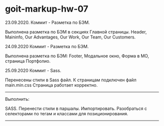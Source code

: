 # goit-markup-hw-07

23.09.2020.
Коммит - Разметка по БЭМ.

Выполнена разметка по БЭМ в секциях Главной страницы. Header, Maininfo, Our Advantages, Our Work, Our Team, Our Customers.

24.09.2020
Коммит - Разметка по БЭМ.

Выполнена разметка по БЭМ: Footer, Модальное окно, Форма в МО, страница Портфолио.


25.09.2020
Коммит - Sass.

Перенесены стили в Sass файл. К страницам подключен файл main.min.css
Страница работает корректно.

---

Выполнить:

SASS.
Перенести стили в паршалы. Импортировать.
Разобраться с селекторами по тегам и классами для позиционирования.

---

